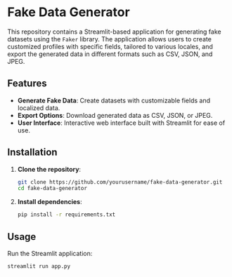 # Fake Data Generator

This repository contains a Streamlit-based application for generating fake datasets using the `Faker` library. The application allows users to create customized profiles with specific fields, tailored to various locales, and export the generated data in different formats such as CSV, JSON, and JPEG.

## Features

- **Generate Fake Data**: Create datasets with customizable fields and localized data.
- **Export Options**: Download generated data as CSV, JSON, or JPEG.
- **User Interface**: Interactive web interface built with Streamlit for ease of use.

## Installation

1. **Clone the repository**:
    ```bash
    git clone https://github.com/yourusername/fake-data-generator.git
    cd fake-data-generator
    ```

2. **Install dependencies**:
    ```bash
    pip install -r requirements.txt
    ```

## Usage

Run the Streamlit application:
```bash
streamlit run app.py
